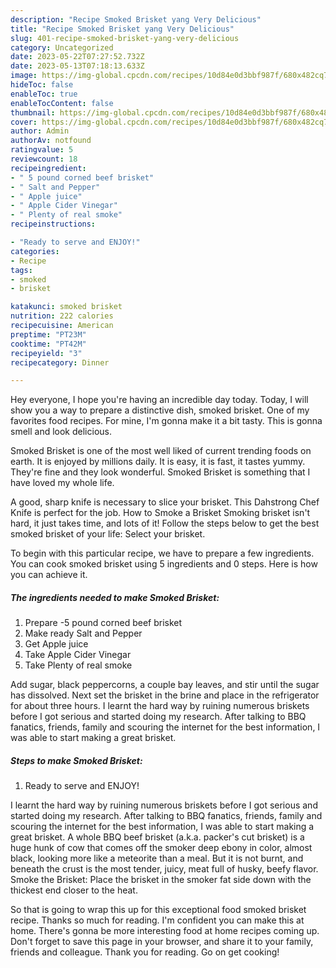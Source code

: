 ```yaml
---
description: "Recipe Smoked Brisket yang Very Delicious"
title: "Recipe Smoked Brisket yang Very Delicious"
slug: 401-recipe-smoked-brisket-yang-very-delicious
category: Uncategorized
date: 2023-05-22T07:27:52.732Z
date: 2023-05-13T07:18:13.633Z
image: https://img-global.cpcdn.com/recipes/10d84e0d3bbf987f/680x482cq70/smoked-brisket-recipe-main-photo.jpg
hideToc: false
enableToc: true
enableTocContent: false
thumbnail: https://img-global.cpcdn.com/recipes/10d84e0d3bbf987f/680x482cq70/smoked-brisket-recipe-main-photo.jpg
cover: https://img-global.cpcdn.com/recipes/10d84e0d3bbf987f/680x482cq70/smoked-brisket-recipe-main-photo.jpg
author: Admin
authorAv: notfound
ratingvalue: 5
reviewcount: 18
recipeingredient:
- " 5 pound corned beef brisket"
- " Salt and Pepper"
- " Apple juice"
- " Apple Cider Vinegar"
- " Plenty of real smoke"
recipeinstructions:

- "Ready to serve and ENJOY!"
categories:
- Recipe
tags:
- smoked
- brisket

katakunci: smoked brisket 
nutrition: 222 calories
recipecuisine: American
preptime: "PT23M"
cooktime: "PT42M"
recipeyield: "3"
recipecategory: Dinner

---
```



Hey everyone, I hope you're having an incredible day today. Today, I will show you a way to prepare a distinctive dish, smoked brisket. One of my favorites food recipes. For mine, I'm gonna make it a bit tasty. This is gonna smell and look delicious.

Smoked Brisket is one of the most well liked of current trending foods on earth. It is enjoyed by millions daily. It is easy, it is fast, it tastes yummy. They're fine and they look wonderful. Smoked Brisket is something that I have loved my whole life.

A good, sharp knife is necessary to slice your brisket. This Dahstrong Chef Knife is perfect for the job. How to Smoke a Brisket Smoking brisket isn&#39;t hard, it just takes time, and lots of it! Follow the steps below to get the best smoked brisket of your life: Select your brisket.


To begin with this particular recipe, we have to prepare a few ingredients. You can cook smoked brisket using 5 ingredients and 0 steps. Here is how you can achieve it.

<!--inarticleads1-->

##### The ingredients needed to make Smoked Brisket:

1. Prepare  -5 pound corned beef brisket
1. Make ready  Salt and Pepper
1. Get  Apple juice
1. Take  Apple Cider Vinegar
1. Take  Plenty of real smoke


Add sugar, black peppercorns, a couple bay leaves, and stir until the sugar has dissolved. Next set the brisket in the brine and place in the refrigerator for about three hours. I learnt the hard way by ruining numerous briskets before I got serious and started doing my research. After talking to BBQ fanatics, friends, family and scouring the internet for the best information, I was able to start making a great brisket. 

<!--inarticleads2-->

##### Steps to make Smoked Brisket:


1. Ready to serve and ENJOY!

I learnt the hard way by ruining numerous briskets before I got serious and started doing my research. After talking to BBQ fanatics, friends, family and scouring the internet for the best information, I was able to start making a great brisket. A whole BBQ beef brisket (a.k.a. packer&#39;s cut brisket) is a huge hunk of cow that comes off the smoker deep ebony in color, almost black, looking more like a meteorite than a meal. But it is not burnt, and beneath the crust is the most tender, juicy, meat full of husky, beefy flavor. Smoke the Brisket: Place the brisket in the smoker fat side down with the thickest end closer to the heat. 

So that is going to wrap this up for this exceptional food smoked brisket recipe. Thanks so much for reading. I'm confident you can make this at home. There's gonna be more interesting food at home recipes coming up. Don't forget to save this page in your browser, and share it to your family, friends and colleague. Thank you for reading. Go on get cooking!
